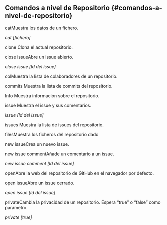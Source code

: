 ## Comandos a nivel de Repositorio {#comandos-a-nivel-de-repositorio}

catMuestra los datos de un fichero.

_cat [fichero]_

clone Clona el actual repositorio.

close issueAbre un issue abierto.

_close issue [Id del issue]_

colMuestra la lista de colaboradores de un repositorio.

commits Muestra la lista de commits del repositorio.

Info Muestra información sobre el repositorio.

issue Muestra el issue y sus comentarios.

_issue [Id del issue]_

issues Muestra la lista de issues del repositorio.

filesMuestra los ficheros del repositorio dado

new issueCrea un nuevo issue.

new issue commentAñade un comentario a un issue.

_new issue comment [Id del issue]_

openAbre la web del repositorio de GitHub en el navegador por defecto.

open issueAbre un issue cerrado.

_open issue [Id del issue]_

privateCambia la privacidad de un repositorio. Espera “true” o “false” como parámetro.

_private [true]_